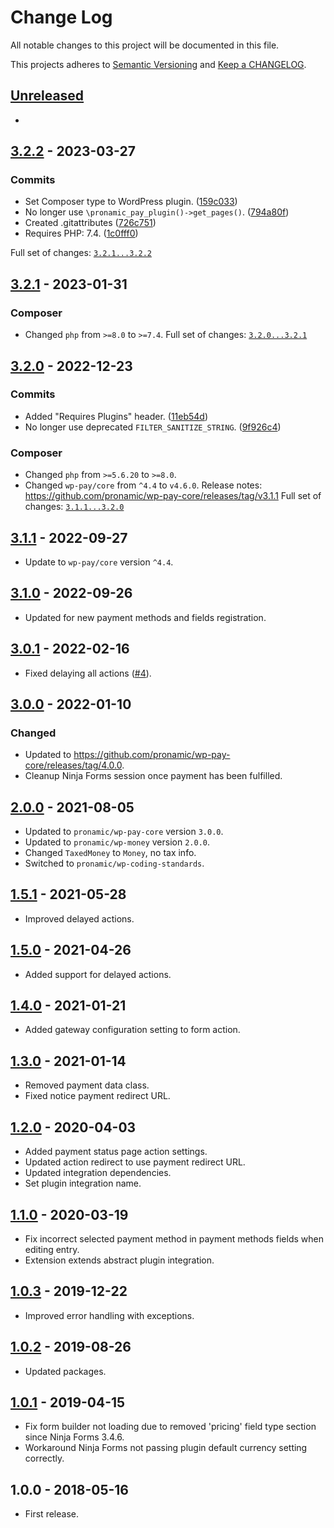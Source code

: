 # Change Log

All notable changes to this project will be documented in this file.

This projects adheres to [Semantic Versioning](http://semver.org/) and [Keep a CHANGELOG](http://keepachangelog.com/).

## [Unreleased][unreleased]
-

## [3.2.2] - 2023-03-27

### Commits

- Set Composer type to WordPress plugin. ([159c033](https://github.com/pronamic/wp-pronamic-pay-ninjaforms/commit/159c033491ae296a8bb6f13f19a413fbb589ba90))
- No longer use `\pronamic_pay_plugin()->get_pages()`. ([794a80f](https://github.com/pronamic/wp-pronamic-pay-ninjaforms/commit/794a80f1b1f908f7fa20a5908678f3bc4d125d8d))
- Created .gitattributes ([726c751](https://github.com/pronamic/wp-pronamic-pay-ninjaforms/commit/726c751d0379744074b2b328f023fd04a215bc5c))
- Requires PHP: 7.4. ([1c0fff0](https://github.com/pronamic/wp-pronamic-pay-ninjaforms/commit/1c0fff0762cdd8caddb01ee3473a6e507aa8902b))

Full set of changes: [`3.2.1...3.2.2`][3.2.2]

[3.2.2]: https://github.com/pronamic/wp-pronamic-pay-ninjaforms/compare/v3.2.1...v3.2.2

## [3.2.1] - 2023-01-31
### Composer

- Changed `php` from `>=8.0` to `>=7.4`.
Full set of changes: [`3.2.0...3.2.1`][3.2.1]

[3.2.1]: https://github.com/pronamic/wp-pronamic-pay-ninjaforms/compare/v3.2.0...v3.2.1

## [3.2.0] - 2022-12-23

### Commits

- Added "Requires Plugins" header. ([11eb54d](https://github.com/pronamic/wp-pronamic-pay-ninjaforms/commit/11eb54d579dfe39caa0cbf0fbc3c0031717f7d1c))
- No longer use deprecated `FILTER_SANITIZE_STRING`. ([9f926c4](https://github.com/pronamic/wp-pronamic-pay-ninjaforms/commit/9f926c4e265408c563c1548ca2007dd7be5c2536))

### Composer

- Changed `php` from `>=5.6.20` to `>=8.0`.
- Changed `wp-pay/core` from `^4.4` to `v4.6.0`.
	Release notes: https://github.com/pronamic/wp-pay-core/releases/tag/v3.1.1
Full set of changes: [`3.1.1...3.2.0`][3.2.0]

[3.2.0]: https://github.com/pronamic/wp-pronamic-pay-ninjaforms/compare/v3.1.1...v3.2.0

## [3.1.1] - 2022-09-27
- Update to `wp-pay/core` version `^4.4`.

## [3.1.0] - 2022-09-26
- Updated for new payment methods and fields registration.

## [3.0.1] - 2022-02-16
- Fixed delaying all actions ([#4](https://github.com/pronamic/wp-pronamic-pay-ninjaforms/issues/4)).

## [3.0.0] - 2022-01-10
### Changed
- Updated to https://github.com/pronamic/wp-pay-core/releases/tag/4.0.0.
- Cleanup Ninja Forms session once payment has been fulfilled.

## [2.0.0] - 2021-08-05
- Updated to `pronamic/wp-pay-core`  version `3.0.0`.
- Updated to `pronamic/wp-money`  version `2.0.0`.
- Changed `TaxedMoney` to `Money`, no tax info.
- Switched to `pronamic/wp-coding-standards`.

## [1.5.1] - 2021-05-28
- Improved delayed actions.

## [1.5.0] - 2021-04-26
- Added support for delayed actions.

## [1.4.0] - 2021-01-21
- Added gateway configuration setting to form action.

## [1.3.0] - 2021-01-14
- Removed payment data class.
- Fixed notice payment redirect URL.

## [1.2.0] - 2020-04-03
- Added payment status page action settings.
- Updated action redirect to use payment redirect URL.
- Updated integration dependencies.
- Set plugin integration name.

## [1.1.0] - 2020-03-19
- Fix incorrect selected payment method in payment methods fields when editing entry.
- Extension extends abstract plugin integration.

## [1.0.3] - 2019-12-22
- Improved error handling with exceptions.

## [1.0.2] - 2019-08-26
- Updated packages.

## [1.0.1] - 2019-04-15
- Fix form builder not loading due to removed 'pricing' field type section since Ninja Forms 3.4.6.
- Workaround Ninja Forms not passing plugin default currency setting correctly.

## 1.0.0 - 2018-05-16
- First release.

[unreleased]: https://github.com/pronamic/wp-pronamic-pay-ninjaforms/compare/3.1.1...HEAD
[3.1.1]: https://github.com/pronamic/wp-pronamic-pay-ninjaforms/compare/3.1.0...3.1.1
[3.1.0]: https://github.com/pronamic/wp-pronamic-pay-ninjaforms/compare/3.0.1...3.1.0
[3.0.1]: https://github.com/pronamic/wp-pronamic-pay-ninjaforms/compare/3.0.0...3.0.1
[3.0.0]: https://github.com/wp-pay-extensions/ninjaforms/compare/2.0.0...3.0.0
[2.0.0]: https://github.com/wp-pay-extensions/ninjaforms/compare/1.5.0...2.0.0
[1.5.1]: https://github.com/wp-pay-extensions/ninjaforms/compare/1.5.0...1.5.1
[1.5.0]: https://github.com/wp-pay-extensions/ninjaforms/compare/1.4.0...1.5.0
[1.4.0]: https://github.com/wp-pay-extensions/ninjaforms/compare/1.3.0...1.4.0
[1.3.0]: https://github.com/wp-pay-extensions/ninjaforms/compare/1.2.0...1.3.0
[1.2.0]: https://github.com/wp-pay-extensions/ninjaforms/compare/1.1.0...1.2.0
[1.1.0]: https://github.com/wp-pay-extensions/ninjaforms/compare/1.0.3...1.1.0
[1.0.3]: https://github.com/wp-pay-extensions/ninjaforms/compare/1.0.2...1.0.3
[1.0.2]: https://github.com/wp-pay-extensions/ninjaforms/compare/1.0.1...1.0.2
[1.0.1]: https://github.com/wp-pay-extensions/ninjaforms/compare/1.0.0...1.0.1
